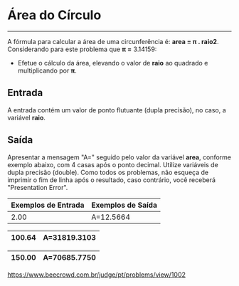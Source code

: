 # Área do Círculo

---

A fórmula para calcular a área de uma circunferência é: **area = π . raio2**. Considerando para este problema que **π =** 3.14159:

- Efetue o cálculo da área, elevando o valor de **raio** ao quadrado e multiplicando por **π**.

## Entrada

A entrada contém um valor de ponto flutuante (dupla precisão), no caso, a variável **raio**.

## Saída

Apresentar a mensagem "A=" seguido pelo valor da variável **area**, conforme exemplo abaixo, com 4 casas após o ponto decimal.  Utilize variáveis de dupla precisão (double). Como todos os problemas, não esqueça de imprimir o fim de linha após o resultado, caso contrário, você receberá "Presentation Error".  

| Exemplos de Entrada | Exemplos de Saída |
| ------------------- | ----------------- |
| 2.00                | A=12.5664         |

| 100.64 | A=31819.3103 |
| ------ | ------------ |

| 150.00 | A=70685.7750 |
| ------ | ------------ |

https://www.beecrowd.com.br/judge/pt/problems/view/1002
